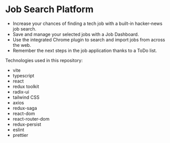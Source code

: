 # Job Search Platform

- Increase your chances of finding a tech job with a built-in hacker-news job search.
- Save and manage your selected jobs with a Job Dashboard.
- Use the integrated Chrome plugin to search and import jobs from across the web.
- Remember the next steps in the job application thanks to a ToDo list.

Technologies used in this repository:
- vite
- typescript
- react
- redux toolkit
- radix-ui
- tailwind CSS
- axios
- redux-saga
- react-dom
- react-router-dom
- redux-persist
- eslint
- prettier
